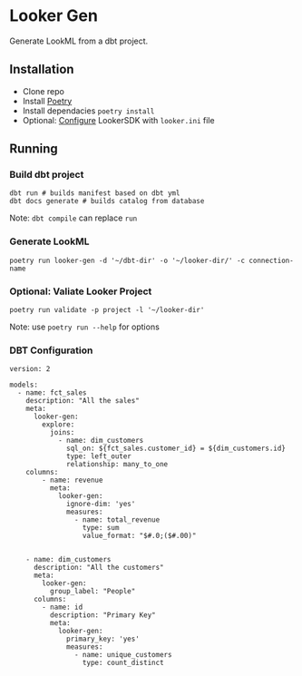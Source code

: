 Looker Gen
==========

Generate LookML from a dbt project.

## Installation
- Clone repo
- Install [Poetry](https://python-poetry.org/docs/)
- Install dependacies `poetry install`
- Optional: [Configure](https://developers.looker.com/api/getting-started) LookerSDK with `looker.ini` file

## Running

### Build dbt project

```
dbt run # builds manifest based on dbt yml
dbt docs generate # builds catalog from database
```

Note: `dbt compile` can replace `run`

### Generate LookML
```
poetry run looker-gen -d '~/dbt-dir' -o '~/looker-dir/' -c connection-name
```

### Optional: Valiate Looker Project
```
poetry run validate -p project -l '~/looker-dir'
```

Note: use `poetry run --help` for options

### DBT Configuration
```
version: 2

models:
  - name: fct_sales
    description: "All the sales"
    meta:
      looker-gen:
        explore:
          joins:
            - name: dim_customers
              sql_on: ${fct_sales.customer_id} = ${dim_customers.id}
              type: left_outer
              relationship: many_to_one
    columns:
        - name: revenue
          meta:
            looker-gen:
              ignore-dim: 'yes'
              measures:
                - name: total_revenue
                  type: sum
                  value_format: "$#.0;($#.00)"


    - name: dim_customers
      description: "All the customers"
      meta:
        looker-gen:
          group_label: "People"
      columns:
        - name: id
          description: "Primary Key"
          meta:
            looker-gen:
              primary_key: 'yes'
              measures:
                - name: unique_customers
                  type: count_distinct
    
```
